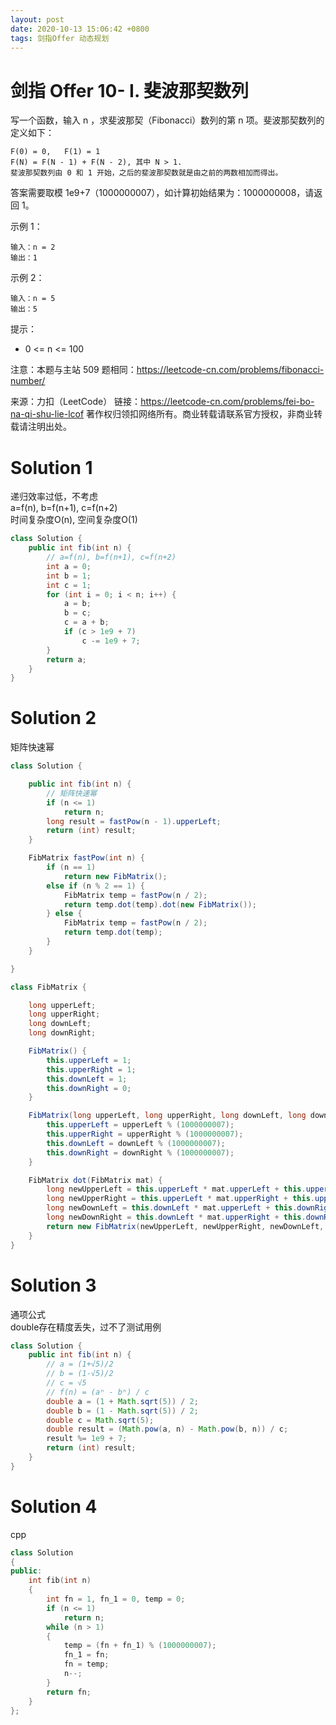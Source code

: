 ```yaml
---
layout: post
date: 2020-10-13 15:06:42 +0800
tags: 剑指Offer 动态规划
---
```


# 剑指 Offer 10- I. 斐波那契数列

写一个函数，输入 n ，求斐波那契（Fibonacci）数列的第 n 项。斐波那契数列的定义如下：
```
F(0) = 0,   F(1) = 1
F(N) = F(N - 1) + F(N - 2), 其中 N > 1.
斐波那契数列由 0 和 1 开始，之后的斐波那契数就是由之前的两数相加而得出。
```
答案需要取模 1e9+7（1000000007），如计算初始结果为：1000000008，请返回 1。

示例 1：
```
输入：n = 2
输出：1
```
示例 2：
```
输入：n = 5
输出：5
```
提示：
+ 0 <= n <= 100

注意：本题与主站 509 题相同：https://leetcode-cn.com/problems/fibonacci-number/

来源：力扣（LeetCode）
链接：https://leetcode-cn.com/problems/fei-bo-na-qi-shu-lie-lcof
著作权归领扣网络所有。商业转载请联系官方授权，非商业转载请注明出处。

# Solution 1
递归效率过低，不考虑  
a=f(n), b=f(n+1), c=f(n+2)  
时间复杂度O(n), 空间复杂度O(1)  
``` java
class Solution {
    public int fib(int n) {
        // a=f(n), b=f(n+1), c=f(n+2)
        int a = 0;
        int b = 1;
        int c = 1;
        for (int i = 0; i < n; i++) {
            a = b;
            b = c;
            c = a + b;
            if (c > 1e9 + 7)
                c -= 1e9 + 7;
        }
        return a;
    }
}
```

# Solution 2
矩阵快速幂  
``` java
class Solution {

    public int fib(int n) {
        // 矩阵快速幂
        if (n <= 1)
            return n;
        long result = fastPow(n - 1).upperLeft;
        return (int) result;
    }

    FibMatrix fastPow(int n) {
        if (n == 1)
            return new FibMatrix();
        else if (n % 2 == 1) {
            FibMatrix temp = fastPow(n / 2);
            return temp.dot(temp).dot(new FibMatrix());
        } else {
            FibMatrix temp = fastPow(n / 2);
            return temp.dot(temp);
        }
    }

}

class FibMatrix {

    long upperLeft;
    long upperRight;
    long downLeft;
    long downRight;

    FibMatrix() {
        this.upperLeft = 1;
        this.upperRight = 1;
        this.downLeft = 1;
        this.downRight = 0;
    }

    FibMatrix(long upperLeft, long upperRight, long downLeft, long downRight) {
        this.upperLeft = upperLeft % (1000000007);
        this.upperRight = upperRight % (1000000007);
        this.downLeft = downLeft % (1000000007);
        this.downRight = downRight % (1000000007);
    }

    FibMatrix dot(FibMatrix mat) {
        long newUpperLeft = this.upperLeft * mat.upperLeft + this.upperRight * mat.downLeft;
        long newUpperRight = this.upperLeft * mat.upperRight + this.upperRight * mat.downRight;
        long newDownLeft = this.downLeft * mat.upperLeft + this.downRight * mat.downLeft;
        long newDownRight = this.downLeft * mat.upperRight + this.downRight * mat.downRight;
        return new FibMatrix(newUpperLeft, newUpperRight, newDownLeft, newDownRight);
    }
}
```

# Solution 3
通项公式  
double存在精度丢失，过不了测试用例  
``` java
class Solution {
    public int fib(int n) {
        // a = (1+√5)/2
        // b = (1-√5)/2
        // c = √5
        // f(n) = (aⁿ - bⁿ) / c
        double a = (1 + Math.sqrt(5)) / 2;
        double b = (1 - Math.sqrt(5)) / 2;
        double c = Math.sqrt(5);
        double result = (Math.pow(a, n) - Math.pow(b, n)) / c;
        result %= 1e9 + 7;
        return (int) result;
    }
}
```

# Solution 4
cpp  
``` cpp
class Solution
{
public:
    int fib(int n)
    {
        int fn = 1, fn_1 = 0, temp = 0;
        if (n <= 1)
            return n;
        while (n > 1)
        {
            temp = (fn + fn_1) % (1000000007);
            fn_1 = fn;
            fn = temp;
            n--;
        }
        return fn;
    }
};
```